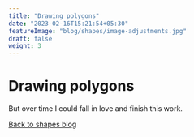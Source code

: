 ```yaml
---
title: "Drawing polygons"
date: "2023-02-16T15:21:54+05:30"
featureImage: "blog/shapes/image-adjustments.jpg"
draft: false
weight: 3
---
```


# Drawing polygons


But over time I could fall in love and finish this work.

[Back to shapes blog](/blog/shapes)
